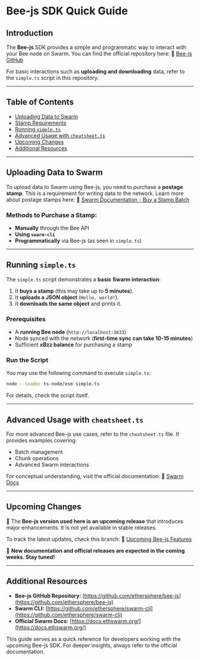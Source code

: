# Bee-js SDK Quick Guide

## Introduction

The **Bee-js** SDK provides a simple and programmatic way to interact with your Bee node on Swarm. You can find the official repository here:
🔗 [Bee-js GitHub](https://github.com/ethersphere/bee-js)

For basic interactions such as **uploading and downloading** data, refer to the `simple.ts` script in this repository.

---

## Table of Contents

- [Uploading Data to Swarm](#uploading-data-to-swarm)
- [Stamp Requirements](#stamp-requirements)
- [Running `simple.ts`](#running-simplets)
- [Advanced Usage with `cheatsheet.ts`](#advanced-usage-with-cheatsheetts)
- [Upcoming Changes](#upcoming-changes)
- [Additional Resources](#additional-resources)

---

## Uploading Data to Swarm

To upload data to Swarm using Bee-js, you need to purchase a **postage stamp**. This is a requirement for writing data to the network. Learn more about postage stamps here:
🔗 [Swarm Documentation - Buy a Stamp Batch](https://docs.ethswarm.org/docs/develop/access-the-swarm/buy-a-stamp-batch/)

### Methods to Purchase a Stamp:

- **Manually** through the Bee API
- **Using `swarm-cli`**
- **Programmatically** via Bee-js (as seen in `simple.ts`)

---

## Running `simple.ts`

The `simple.ts` script demonstrates a **basic Swarm interaction**:

1. It **buys a stamp** (this may take up to **5 minutes**).
2. It **uploads a JSON object** (`Hello, world!`).
3. It **downloads the same object** and prints it.

### **Prerequisites**

- A **running Bee node** (`http://localhost:1633`)
- Node synced with the network (**first-time sync can take 10-15 minutes**)
- Sufficient **xBzz balance** for purchasing a stamp

### **Run the Script**

You may use the following command to execute `simple.ts`:

```sh
node --loader ts-node/esm simple.ts
```

For details, check the script itself.

---

## Advanced Usage with `cheatsheet.ts`

For more advanced Bee-js use cases, refer to the `cheatsheet.ts` file. It provides examples covering:

- Batch management
- Chunk operations
- Advanced Swarm interactions

For conceptual understanding, visit the official documentation:
🔗 [Swarm Docs](https://docs.ethswarm.org/)

---

## Upcoming Changes

🚀 The **Bee-js version used here is an upcoming release** that introduces major enhancements. It is not yet available in stable releases.

To track the latest updates, check this branch:
🔗 [Upcoming Bee-js Features](https://github.com/ethersphere/bee-js/tree/feat/add-primitives)

📢 **New documentation and official releases are expected in the coming weeks. Stay tuned!**

---

## Additional Resources

- **Bee-js GitHub Repository:** [https://github.com/ethersphere/bee-js](https://github.com/ethersphere/bee-js)
- **Swarm CLI:** [https://github.com/ethersphere/swarm-cli](https://github.com/ethersphere/swarm-cli)
- **Official Swarm Docs:** [https://docs.ethswarm.org/](https://docs.ethswarm.org/)

This guide serves as a quick reference for developers working with the upcoming Bee-js SDK. For deeper insights, always refer to the official documentation.
